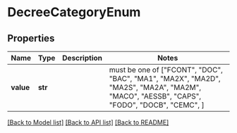 # DecreeCategoryEnum


## Properties
Name | Type | Description | Notes
------------ | ------------- | ------------- | -------------
**value** | **str** |  |  must be one of ["FCONT", "DOC", "BAC", "MA1", "MA2X", "MA2D", "MA2S", "MA2A", "MA2M", "MACO", "AESSB", "CAPS", "FODO", "DOCB", "CEMC", ]

[[Back to Model list]](../README.md#documentation-for-models) [[Back to API list]](../README.md#documentation-for-api-endpoints) [[Back to README]](../README.md)


